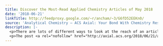 ```yaml
---
title: Discover the Most-Read Applied Chemistry Articles of May 2018
date: '2018-06-21'
linkTitle: http://feedproxy.google.com/~r/ancham/~3/G6fD52EEKn0/
source: 'Analytical Chemistry – ACS Axial: Your Bond With Chemistry Research'
description: |-
  <p>There are lots of different ways to look at the reach of an article. You can look at citations, Altmetric Attention Scores, awards, and more. One way to consider the influence of an article is just by looking at how many people chose to read it. To that end, we’ve compiled lists of the five [&#8230;]</p>
  <p>The post <a rel="nofollow" href="http://axial.acs.org/2018/06/21/applied-may-2018/">Discover the Most-Read Applied Chemistry Articles of May 2018</a> appeared first on <a rel="nofollow" hr
---
```

